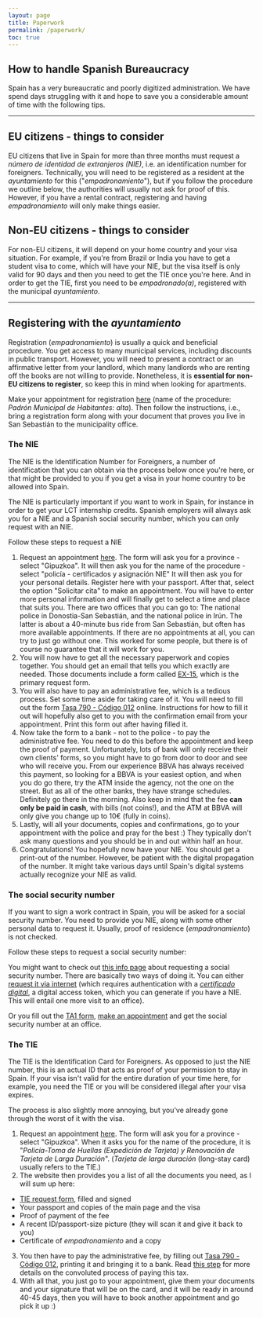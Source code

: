 ```yaml
---
layout: page
title: Paperwork
permalink: /paperwork/
toc: true
---
```


## How to handle Spanish Bureaucracy
Spain has a very bureaucratic and poorly digitized administration. We have spend days struggling with it and hope to save you a considerable amount of time with the following tips.

---

## EU citizens - things to consider
EU citizens that live in Spain for more than three months must request a *número de identidad de extranjeros (NIE)*, i.e. an identification number for foreigners. Technically, you will need to be registered as a resident at the *ayuntamiento* for this ("*empadronamiento*"), but if you follow the procedure we outline below, the authorities will usually not ask for proof of this. However, if you have a rental contract, registering and having *empadronamiento* will only make things easier. 

## Non-EU citizens - things to consider
For non-EU citizens, it will depend on your home country and your visa situation. For example, if you're from Brazil or India you have to get a student visa to come, which will have your NIE, but the visa itself is only valid for 90 days and then you need to get the TIE once you're here. And in order to get the TIE, first you need to be *empadronado(a)*, registered with the municipal *ayuntamiento*.

---

## Registering with the *ayuntamiento*
Registration (*empadronamiento*) is usually a quick and beneficial procedure. You get access to many municipal services, including discounts in public transport.
However, you will need to present a contract or an affirmative letter from your landlord, which many landlords who are renting off the books are not willing to provide. Nonetheless, it is **essential for non-EU citizens to register**, so keep this in mind when looking for apartments.

Make your appointment for registration [here](https://www.donostia.eus/info/udalinfo/Tramites.nsf/vTramites/8A56560AE3CA7957C125814500390C56?OpenDocument&idioma=cas&des=Ciudadan%EDa&id=D580485#) (name of the procedure: *Padrón Municipal de Habitantes: alta*). Then follow the instructions, i.e., bring a registration form along with your document that proves you live in San Sebastián to the municipality office.

### The NIE
The NIE is the Identification Number for Foreigners, a number of identification that you can obtain via the process below once you're here, or that might be provided to you if you get a visa in your home country to be allowed into Spain.

The NIE is particularly important if you want to work in Spain, for instance in order to get your LCT internship credits. Spanish employers will always ask you for a NIE and a Spanish social security number, which you can only request with an NIE.

Follow these steps to request a NIE
1. Request an appointment [here](https://sede.administracionespublicas.gob.es/pagina/index/directorio/icpplus/language/es_ES). The form will ask you for a province - select "Gipuzkoa". It will then ask you for the name of the procedure - select "policía - certificados y asignación NIE" It will then ask you for your personal details. Register here with your passport. After that, select the option "Solicitar cita" to make an appointment. You will have to enter more personal information and will finally get to select a time and place that suits you. There are two offices that you can go to: The national police in Donostia-San Sebastián, and the national police in Irún. The latter is about a 40-minute bus ride from San Sebastián, but often has more available appointments. If there are no appointments at all, you can try to just go without one. This worked for some people, but there is of course no guarantee that it will work for you.
2. You will now have to get all the necessary paperwork and copies together. You should get an email that tells you which exactly are needed. Those documents include a form called [EX-15](https://sede.policia.gob.es/portalCiudadano/extranjeria/EX15.pdf), which is the primary request form. 
3. You will also have to pay an administrative fee, which is a tedious process. Set some time aside for taking care of it. You will need to fill out the form [Tasa 790 - Código 012](https://sede.policia.gob.es/Tasa790_012/ImpresoRellenar) online. Instructions for how to fill it out will hopefully also get to you with the confirmation email from your appointment. Print this form out after having filled it.
5. Now take the form to a bank - not to the police - to pay the administrative fee. You need to do this before the appointment and keep the proof of payment. Unfortunately, lots of bank will only receive their own clients' forms, so you might have to go from door to door and see who will receive you. From our experience BBVA has always received this payment, so looking for a BBVA is your easiest option, and when you do go there, try the ATM inside the agency, not the one on the street. But as all of the other banks, they have strange schedules. Definitely go there in the morning. Also keep in mind that the fee **can only be paid in cash**, with bills (not coins!), and the ATM at BBVA will only give you change up to 10€ (fully in coins).
6. Lastly, will all your documents, copies and confirmations, go to your appointment with the police and pray for the best :) They typically don't ask many questions and you should be in and out within half an hour.
7. Congratulations! You hopefully now have your NIE. You should get a print-out of the number. However, be patient with the digital propagation of the number. It might take various days until Spain's digital systems actually recognize your NIE as valid.

### The social security number
If you want to sign a work contract in Spain, you will be asked for a social security number. You need to provide you NIE, along with some other personal data to request it. Usually, proof of residence (*empadronamiento*) is not checked.

Follow these steps to request a social security number:

You might want to check out [this info page](https://www.seg-social.es/wps/portal/wss/internet/InformacionUtil/44539/44084?changeLanguage=en) about requesting a social security number. There are basically two ways of doing it. You can either [request it via internet](https://sp.seg-social.es/ProsaInternet/OnlineAccess?ARQ.SPM.ACTION=LOGIN&ARQ.SPM.APPTYPE=SERVICE&ARQ.IDAPP=XV204100&PAUC.FORCE_IDP=IPCE&_ga=2.103625671.63756880.1636477911-2140256611.1635967704) (which requires authentication with a [*certificado digital*](https://www.sede.fnmt.gob.es/certificados/persona-fisica/obtener-certificado-software/solicitar-certificado), a digital access token, which you can generate if you have a NIE. This will entail one more visit to an office). 

Or you fill out the [TA1 form](https://www.seg-social.es/wps/portal/wss/internet/Trabajadores/Afiliacion/10817/31190/572), [make an appointment](https://www.seg-social.es/wps/portal/wss/internet/OficinaSeguridadSocial/) and get the social security number at an office.

### The TIE

The TIE is the Identification Card for Foreigners. As opposed to just the NIE number, this is an actual ID that acts as proof of your permission to stay in Spain. If your visa isn't valid for the entire duration of your time here, for example, you need the TIE or you will be considered illegal after your visa expires.

The process is also slightly more annoying, but you've already gone through the worst of it with the visa.

1. Request an appointment [here](https://sede.administracionespublicas.gob.es/pagina/index/directorio/icpplus/language/es_ES). The form will ask you for a province - select "Gipuzkoa". When it asks you for the name of the procedure, it is "*Policía-Toma de Huellas (Expedición de Tarjeta) y Renovación de Tarjeta de Larga Duración*". (*Tarjeta de larga duración* (long-stay card) usually refers to the TIE.)
2. The website then provides you a list of all the documents you need, as I will sum up here:
* [TIE request form](https://extranjeros.inclusion.gob.es/ficheros/Modelos_solicitudes/mod_solicitudes2/17-Formulario_TIE.pdf), filled and signed
* Your passport and copies of the main page and the visa
* Proof of payment of the fee
* A recent ID/passport-size picture (they will scan it and give it back to you)
* Certificate of *empadronamiento* and a copy
3. You then have to pay the administrative fee, by filling out [Tasa 790 - Código 012](https://sede.policia.gob.es/Tasa790_012/ImpresoRellenar), printing it and bringing it to a bank. Read [this step](#feeprocess) for more details on the convoluted process of paying this tax.
4. With all that, you just go to your appointment, give them your documents and your signature that will be on the card, and it will be ready in around 40-45 days, then you will have to book another appointment and go pick it up :)
